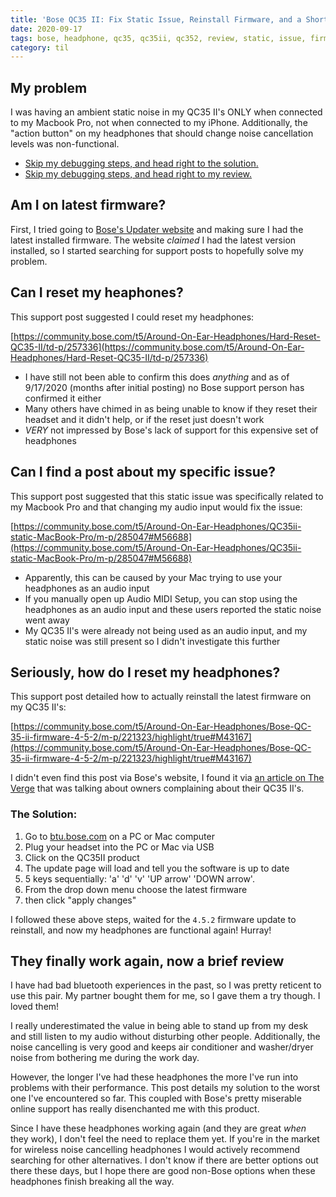 ```yaml
---
title: 'Bose QC35 II: Fix Static Issue, Reinstall Firmware, and a Short Review'
date: 2020-09-17
tags: bose, headphone, qc35, qc35ii, qc352, review, static, issue, firmware, reinstall, update
category: til
---
```


## My problem

I was having an ambient static noise in my QC35 II's ONLY when connected to my Macbook Pro, not when connected to my iPhone. Additionally, the "action button" on my headphones that should change noise cancellation levels was non-functional.

- [Skip my debugging steps, and head right to the solution.](#the-solution)
- [Skip my debugging steps, and head right to my review.](#they-finally-work-again-now-a-brief-review)

## Am I on latest firmware?

First, I tried going to [Bose's Updater website](https://btu.bose.com) and making sure I had the latest installed firmware. The website _claimed_ I had the latest version installed, so I started searching for support posts to hopefully solve my problem.

## Can I reset my heaphones?

This support post suggested I could reset my headphones:

[https://community.bose.com/t5/Around-On-Ear-Headphones/Hard-Reset-QC35-II/td-p/257336](https://community.bose.com/t5/Around-On-Ear-Headphones/Hard-Reset-QC35-II/td-p/257336)

- I have still not been able to confirm this does _anything_ and as of 9/17/2020 (months after initial posting) no Bose support person has confirmed it either
- Many others have chimed in as being unable to know if they reset their headset and it didn't help, or if the reset just doesn't work
- _VERY_ not impressed by Bose's lack of support for this expensive set of headphones

## Can I find a post about my specific issue?

This support post suggested that this static issue was specifically related to my Macbook Pro and that changing my audio input would fix the issue:

[https://community.bose.com/t5/Around-On-Ear-Headphones/QC35ii-static-MacBook-Pro/m-p/285047#M56688](https://community.bose.com/t5/Around-On-Ear-Headphones/QC35ii-static-MacBook-Pro/m-p/285047#M56688)

- Apparently, this can be caused by your Mac trying to use your headphones as an audio input
- If you manually open up Audio MIDI Setup, you can stop using the headphones as an audio input and these users reported the static noise went away
- My QC35 II's were already not being used as an audio input, and my static noise was still present so I didn't investigate this further

## Seriously, how do I reset my headphones?

This support post detailed how to actually reinstall the latest firmware on my QC35 II's:

[https://community.bose.com/t5/Around-On-Ear-Headphones/Bose-QC-35-ii-firmware-4-5-2/m-p/221323/highlight/true#M43167](https://community.bose.com/t5/Around-On-Ear-Headphones/Bose-QC-35-ii-firmware-4-5-2/m-p/221323/highlight/true#M43167)

I didn't even find this post via Bose's website, I found it via [an article on The Verge](https://www.theverge.com/2019/7/16/20696186/bose-qc35ii-headphones-worse-noise-cancellation-problems) that was talking about owners complaining about their QC35 II's.

### The Solution:

1. Go to [btu.bose.com](http://btu.bose.com/) on a PC or Mac computer
2. Plug your headset into the PC or Mac via USB
3. Click on the QC35II product
4. The update page will load and tell you the software is up to date
5. 5 keys sequentially: 'a' 'd' 'v' 'UP arrow' 'DOWN arrow'.
6. From the drop down menu choose the latest firmware
7. then click "apply changes"

I followed these above steps, waited for the `4.5.2` firmware update to reinstall, and now my headphones are functional again! Hurray!

## They finally work again, now a brief review

I have had bad bluetooth experiences in the past, so I was pretty reticent to use this pair. My partner bought them for me, so I gave them a try though. I loved them!

I really underestimated the value in being able to stand up from my desk and still listen to my audio without disturbing other people. Additionally, the noise cancelling is very good and keeps air conditioner and washer/dryer noise from bothering me during the work day.

However, the longer I've had these headphones the more I've run into problems with their performance. This post details my solution to the worst one I've encountered so far. This coupled with Bose's pretty miserable online support has really disenchanted me with this product.

Since I have these headphones working again (and they are great _when_ they work), I don't feel the need to replace them yet. If you're in the market for wireless noise cancelling headphones I would actively recommend searching for other alternatives. I don't know if there are better options out there these days, but I hope there are good non-Bose options when these headphones finish breaking all the way.
